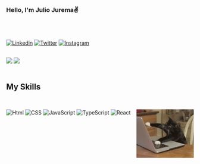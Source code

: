 ### Hello, I'm Julio Jurema✌️
</br>
</br>

[![Linkedin](https://img.shields.io/badge/LinkedIn-0077B5?style=for-the-badge&logo=linkedin&logoColor=white)](https://www.linkedin.com/in/julio-jurema-6499a7210/)
[![Twitter](https://img.shields.io/badge/Twitter-1DA1F2?style=for-the-badge&logo=twitter&logoColor=white)](https://twitter.com/Dev_julioo)
[![Instagram](https://img.shields.io/badge/Instagram-E4405F?style=for-the-badge&logo=instagram&logoColor=white)](https://www.instagram.com/julio_j.s/)
</br>
</br>

<img height="150em" src="https://github-readme-stats.vercel.app/api?username=JulioJurema&show_icons=true&theme=github_dark"></img>
<img height="150em" src="https://github-readme-stats.vercel.app/api/top-langs/?username=juliojurema&theme=github_dark&layout=compact"></img>
</br>
</br>

<div>
  
  ## My Skills
  </br>
  
  ![Html](https://img.shields.io/badge/HTML5-E34F26?style=for-the-badge&logo=html5&logoColor=white)
  ![CSS](https://img.shields.io/badge/CSS3-1572B6?style=for-the-badge&logo=css3&logoColor=white)
  ![JavaScript](https://img.shields.io/badge/JavaScript-323330?style=for-the-badge&logo=javascript&logoColor=F7DF1E)
  ![TypeScript](https://img.shields.io/badge/TypeScript-3178C6?style=for-the-badge&logo=typescript&logoColor=white)
  ![React](https://img.shields.io/badge/React-20232A?style=for-the-badge&logo=react&logoColor=61DAFB) 
  <img src="https://github.com/JulioJurema/JulioJurema/blob/main/Codando.gif" height="130px" align="right" alt="Gatinho codando"></img>
  
</div>
